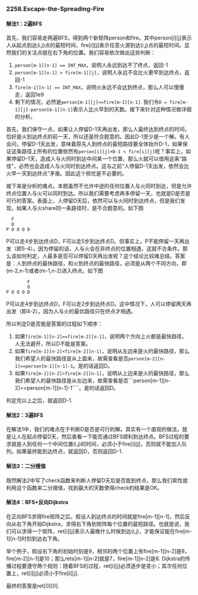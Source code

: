 ### 2258.Escape-the-Spreading-Fire

#### 解法1：2遍BFS
首先，我们容易走两遍BFS，得到两个新矩阵person和fire。其中person[i][j]表示人从起点到达(i,j)点的最短时间，fire[i][j]表示任意火源到达(i,j)点的最短时间。显然我们的关注点就在右下角的位置。我们容易依次做出这些判断：
1. ```person[m-1][n-1] == INT_MAX```，说明人永远到达不了终点，返回-1
2. ```person[m-1][n-1] > fire[m-1][j]```，说明人永远不会比火更早到达终点，返回-1
3. ```fire[m-1][n-1] == INT_MAX```，说明火永远不会达到终点，那么人可以慢慢走，返回1e9
4. 剩下的情况，必然是```person[m-1][j]<=fire[m-1][n-1]```. 我们令```D = fire[m-1][j]-person[m-1][n-1]```表示人比火早到的天数。接下来针对这种情况做详细的分析。

首先，我们保守一点，如果让人停留D-1天再出发，那么人最终达到终点的时间，恰好是火到达终点的前一天，所以还是符合题意的。因此D-1至少是一个解。有人会问，停留D-1天出发，意味着原先人到终点的最短路径要全体抬升D-1，如果保证这条路径上所有的位置依然有```person[i][j]+D-1 < fire[i][j]```呢？事实上，如果停留D-1天，造成人与火同时到达中间某一个位置，那么火就可以借用这条“路径”，必然也会造成人与火同时到达终点。这与之前“人停留D-1天出发，依然会比火早一天到达终点”矛盾。因此这个担忧是不必要的。

接下来是分析的难点。本题虽然不允许中途的任何位置人与火同时到达，但是允许终点位置人与火可以同时到达。所以我们需要考虑再多停留一天，也就是D是否是可行的答案。表面上，人停留D天后，依然可以与火同时到达终点，但是我们发现，如果人与火share同一条路径时，是不合题意的。如下图
```
  F
  O
P O O O D
```
P可以走4步到达终点D，F可以走5步到达终点D。但事实上，P不能停留一天再出发（即5-4）。因为停留的话，人与火会在非终点的位置相遇，这就不合条件。那么该如何判定，人最多是否可以停留D天再出发呢？这个结论比较难总结。答案是：人到终点的最快路径，和火到终点的最快路径，必须是从两个不同方向，即(m-2,n-1)或者(m-1,n-2)进入终点。如下图

```
        F
        O
P O O O D
```
P可以走4步到达终点D，F可以走2步到达终点D。这中情况下，人可以停留两天再出发（即4-2）。因为人与火的最优路径只在终点才相遇。

所以判定D是否能是答案的过程如下顺序：
1. 如果```fire[m-1][n-2]==fire[m-2][n-1]```，说明两个方向上火都是最快路径，人无法避开，所以D不能是答案。
2. 如果```fire[m-1][n-2]<fire[m-2][n-1]```，说明从左边来是火的最快路径，那么我们希望人的最快路径是从上面来，故需查看是否```person[m-2][n-1]==person[m-1][n-1]-1```。是的话返回D。
3. 如果```fire[m-1][n-2]>fire[m-2][n-1]```，说明从上边来是火的最快路径，那么我们希望人的最快路径是从左边来，故需查看是否```person[m-1][n-2]==person[m-1][n-1]-1````。是的话返回D。

判定完以上之后，就返回D-1.

#### 解法2：3遍BFS
在解法1中，我们的难点在于判断D是否是可行的解。其实有一个直观的做法，就是让人在起点停留D天，然后查看一下能否通过BFS顺利到达终点。BFS过程的要求就是人到任何一个中间位置(i,j)的时间，必须小于fire[i][j]，否则就不能加入队列。如果最终能到达终点，就返回D，否则返回D-1.

#### 解法3：二分搜值
既然解法2中写了check函数来判断人停留D天后是否能到终点，那么我们索性就利用这个函数来二分搜值，找到最大的天数使得check的结果是OK。

#### 解法4：BFS+反向Dijkstra
在正向BFS求得fire矩阵之后，假设人到达终点的时间就是fire[m-1][n-1]，然后反向从右下角开始Dijkstra，求得右下角到矩阵每个位置的最短路径。也就是说，我们可以求得一个矩阵，ret[i][j]表示人最晚什么时候到达(i,j)，才能保证能在fire[m-1][n-1]时刻到达右下角。

举个例子，假设右下角的初始时刻是9，相邻的两个位置上有fire[m-1][n-2]是8，fire[m-2][n-1]是10；那么rets[m-1][n-2]就是7，fire[m-1][n-2]是8. Dijkstra的传播过程要遵守两个规则：随着BFS的过程，ret[i][j]必须逐步是变小；其次任何位置上，ret[i][j]必须小于fire[i][j].

最终的答案是ret[0][0].

